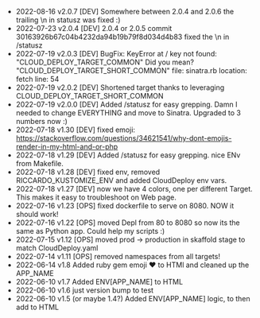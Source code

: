 * 2022-08-16 v2.0.7 [DEV] Somewhere between 2.0.4 and 2.0.6 the trailing \n in statusz was fixed :)
* 2022-07-23 v2.0.4 [DEV] 2.0.4 or 2.0.5 commit 30163926b67c04b4232da94b19b79f8d034d4b83 fixed the \n in /statusz
* 2022-07-19 v2.0.3 [DEV] BugFix: KeyError at /
                    key not found: "CLOUD_DEPLOY_TARGET_COMMON" Did you mean? "CLOUD_DEPLOY_TARGET_SHORT_COMMON"
                    file: sinatra.rb location: fetch line: 54
* 2022-07-19 v2.0.2 [DEV] Shortened target thanks to leveraging CLOUD_DEPLOY_TARGET_SHORT_COMMON
* 2022-07-19 v2.0.0 [DEV] Added /statusz for easy grepping. Damn I needed to change EVERYTHING and move to Sinatra. Upgraded to 3 numbers now :)
* 2022-07-18 v1.30  [DEV] fixed emoji: https://stackoverflow.com/questions/34621541/why-dont-emojis-render-in-my-html-and-or-php
* 2022-07-18 v1.29  [DEV] Added /statusz for easy grepping. nice ENv from Makefile.
* 2022-07-18 v1.28  [DEV] fixed env, removed RICCARDO_KUSTOMIZE_ENV and added CloudDeploy env vars.
* 2022-07-18 v1.27  [DEV] now we have 4 colors, one per different Target. This makes it easy to troubleshoot on Web page.
* 2022-07-16 v1.23  [OPS] fixed dockerfile to serve on 8080. NOW it should work!
* 2022-07-16 v1.22  [OPS] moved Depl from 80 to 8080 so now its the same as Python app. Could help my scripts :)
* 2022-07-15 v1.12  [OPS] moved prod -> production in skaffold stage to match CloudDeploy.yaml
* 2022-07-14 v1.11  [OPS] removed namespaces from all targets!
* 2022-06-14 v1.8   Added ruby gem emoji ❤️ to HTMl and cleaned up the APP_NAME
* 2022-06-10 v1.7   Added ENV[APP_NAME] to HTML
* 2022-06-10 v1.6   just version bump to test
* 2022-06-10 v1.5   (or maybe 1.4?) Added ENV[APP_NAME] logic, to then add to HTML
